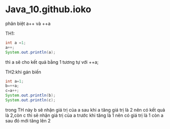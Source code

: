 # Java_10.github.ioko
phân biệt a++ và ++a

TH1:
```java 
int a =1;
a++;
System.out.println(a);
```
thì a sẽ cho kết quả bằng 1 tương tự với ++a;

TH2:khi gán biến 

```java
int a=1;
b=++a;
c=a++;
System.out.println(b);
System.out.println(c);
```
trong TH này b sẽ nhận giá trị của a sau khi a tăng giá trị là 2
nên có kết quả là 2,còn c thì sẽ nhận giá trị của a trước khi tăng là 1 nên có giá trị là 1 còn a sau đó mới tăng lên 2  